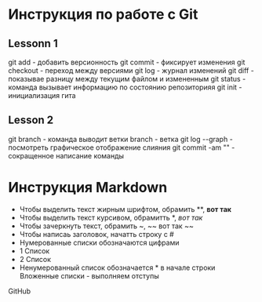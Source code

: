 # Инструкция по работе с Git
## Lessonn 1
git add - добавить версионность
git commit - фиксирует изменения
git checkout - переход между версиями
git log - журнал изменений
git diff - показывае разницу между текущим файлом и измененным
git status - команда вызывает информацию по состоянию репозиторияя
git init - инициализация гита
## Lesson 2
git branch - команда выводит ветки
branch - ветка
git log --graph - посмотреть графическое отображение слияния
git commit -am "" - сокращенное написание команды
# Инструкция Markdown
* Чтобы выделить текст жирным шрифтом, обрамить **, **вот так**
* Чтобы выделить текст курсивом, обрамитть *, *вот так*
* Чтобы зачеркнуть текст, обрамить ~, ~~ вот так ~~
* Чтобы написаь заголовок, начатть строку с #
* Нумерованные списки обозначаются цифрами
* 1 Список
* 2 Список
* Ненумерованный список обозначается * в начале строки
Вложенные списки - выполняем отступы


GitHub
